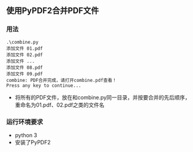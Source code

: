 ## 使用PyPDF2合并PDF文件

### 用法

```
.\combine.py
添加文件 01.pdf
添加文件 02.pdf
添加文件 ...
添加文件 08.pdf
添加文件 09.pdf
combine: PDF合并完成，请打开combine.pdf查看！
Press any key to continue...

```

- 将所有的PDF文件，放在和combine.py同一目录，并按要合并的先后顺序，重命名为01.pdf、02.pdf之类的文件名

### 运行环境要求

- python 3
- 安装了PyPDF2

